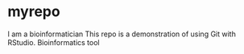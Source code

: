 # myrepo
I am a bioinformatician
This repo is a demonstration of using Git with RStudio. 
Bioinformatics tool
